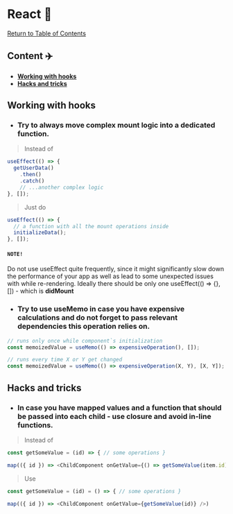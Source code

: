 # React 🌋

[Return to Table of Contents](../README.md)

## Content ✈️ 

  - [**Working with hooks**](#working-with-hooks)
  - [**Hacks and tricks**](#hacks-and-tricks)

## **Working with hooks**

- ### Try to always move complex mount logic into a dedicated function.

> Instead of

```javascript
useEffect(() => {
  getUserData()
    .then()
    .catch()
    // ...another complex logic
}, []);
```

> Just do

```javascript
useEffect(() => {
  // a function with all the mount operations inside
  initializeData();
}, []);
```
#### `NOTE!`
Do not use useEffect quite frequently, since it might significantly slow down the performance of your app as well as lead to some unexpected issues with while re-rendering.
Ideally there should be only one useEffect(() => {}, []) - which is **didMount**

- ### Try to use useMemo in case you have expensive calculations and do not forget to pass relevant dependencies this operation relies on.

```javascript
// runs only once while component`s initialization
const memoizedValue = useMemo(() => expensiveOperation(), []);

// runs every time X or Y get changed 
const memoizedValue = useMemo(() => expensiveOperation(X, Y), [X, Y]);
```

## **Hacks and tricks**

- ### In case you have mapped values and a function that should be passed into each child - use closure and avoid in-line functions.

> Instead of
```javascript
const getSomeValue = (id) => { // some operations }

map(({ id }) => <ChildComponent onGetValue={() => getSomeValue(item.id)} />)  
```
> Use
```javascript
const getSomeValue = (id) = () => { // some operations }

map(({ id }) => <ChildComponent onGetValue={getSomeValue(id)} />)  
```
